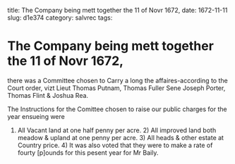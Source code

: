 title: The Company being mett together the 11 of Novr 1672,
date: 1672-11-11
slug: d1e374
category: salvrec
tags: 


<div markdown class="doc" id="d1e374">


# The Company being mett together the 11 of Novr 1672, 

there was a Committee chosen to Carry a long the affaires-according to the Court order, vizt Lieut Thomas Putnam, Thomas Fuller Sene Joseph Porter, Thomas Flint & Joshua Rea.

The Instructions for the Comittee chosen to raise our public charges for the year ensueing were

1) All Vacant land at one half penny per acre. 2) All improved land both meadow & upland at one penny per acre. 3) All heads & other estate at Country price. 4) It was also voted that they were to make a rate of fourty [p]ounds for this pesent year for Mr Baily.
</div>